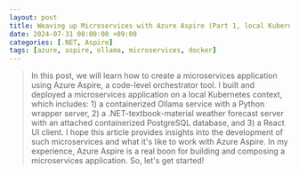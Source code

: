 ```yaml
---
layout: post
title: Weaving up Microservices with Azure Aspire (Part 1, local Kubernetes deployment) 
date: 2024-07-31 00:00:00 +09:00
categories: [.NET, Aspire]
tags: [azure, aspire, ollama, microservices, docker]                    
---
```


> In this post, we will learn how to create a microservices application using Azure Aspire, a code-level orchestrator tool. I built and deployed a microservices application on a local Kubernetes context, which includes: 1) a containerized Ollama service with a Python wrapper server, 2) a .NET-textbook-material weather forecast server with an attached containerized PostgreSQL database, and 3) a React UI client. I hope this article provides insights into the development of such microservices and what it's like to work with Azure Aspire. In my experience, Azure Aspire is a real boon for building and composing a microservices application. So, let's get started!
